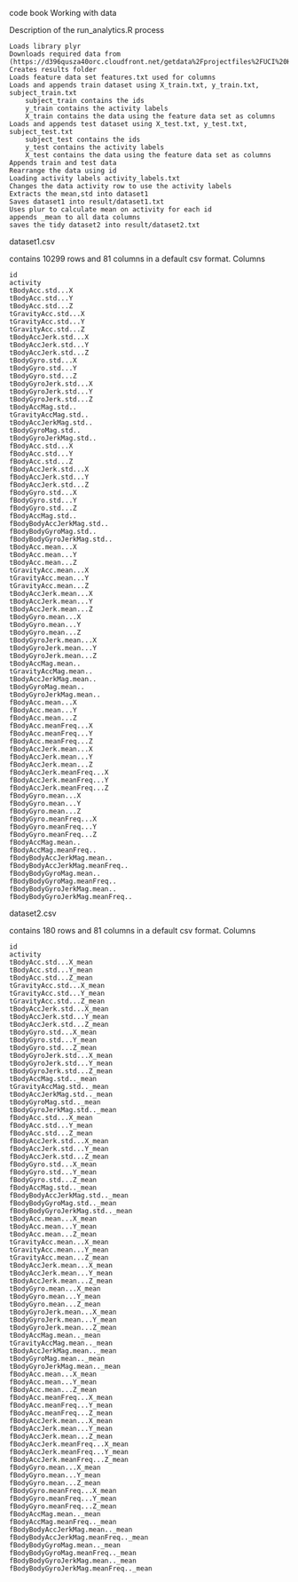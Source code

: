 code book
Working with data

Description of the run_analytics.R process

    Loads library plyr
    Downloads required data from (https://d396qusza40orc.cloudfront.net/getdata%2Fprojectfiles%2FUCI%20HAR%20Dataset.zip)
    Creates results folder
    Loads feature data set features.txt used for columns
    Loads and appends train dataset using X_train.txt, y_train.txt, subject_train.txt
        subject_train contains the ids
        y_train contains the activity labels
        X_train contains the data using the feature data set as columns
    Loads and appends test dataset using X_test.txt, y_test.txt, subject_test.txt
        subject_test contains the ids
        y_test contains the activity labels
        X_test contains the data using the feature data set as columns
    Appends train and test data
    Rearrange the data using id
    Loading activity labels activity_labels.txt
    Changes the data activity row to use the activity labels
    Extracts the mean,std into dataset1
    Saves dataset1 into result/dataset1.txt
    Uses plur to calculate mean on activity for each id
    appends _mean to all data columns
    saves the tidy dataset2 into result/dataset2.txt

dataset1.csv

contains 10299 rows and 81 columns in a default csv format.
Columns

    id
    activity
    tBodyAcc.std...X
    tBodyAcc.std...Y
    tBodyAcc.std...Z
    tGravityAcc.std...X
    tGravityAcc.std...Y
    tGravityAcc.std...Z
    tBodyAccJerk.std...X
    tBodyAccJerk.std...Y
    tBodyAccJerk.std...Z
    tBodyGyro.std...X
    tBodyGyro.std...Y
    tBodyGyro.std...Z
    tBodyGyroJerk.std...X
    tBodyGyroJerk.std...Y
    tBodyGyroJerk.std...Z
    tBodyAccMag.std..
    tGravityAccMag.std..
    tBodyAccJerkMag.std..
    tBodyGyroMag.std..
    tBodyGyroJerkMag.std..
    fBodyAcc.std...X
    fBodyAcc.std...Y
    fBodyAcc.std...Z
    fBodyAccJerk.std...X
    fBodyAccJerk.std...Y
    fBodyAccJerk.std...Z
    fBodyGyro.std...X
    fBodyGyro.std...Y
    fBodyGyro.std...Z
    fBodyAccMag.std..
    fBodyBodyAccJerkMag.std..
    fBodyBodyGyroMag.std..
    fBodyBodyGyroJerkMag.std..
    tBodyAcc.mean...X
    tBodyAcc.mean...Y
    tBodyAcc.mean...Z
    tGravityAcc.mean...X
    tGravityAcc.mean...Y
    tGravityAcc.mean...Z
    tBodyAccJerk.mean...X
    tBodyAccJerk.mean...Y
    tBodyAccJerk.mean...Z
    tBodyGyro.mean...X
    tBodyGyro.mean...Y
    tBodyGyro.mean...Z
    tBodyGyroJerk.mean...X
    tBodyGyroJerk.mean...Y
    tBodyGyroJerk.mean...Z
    tBodyAccMag.mean..
    tGravityAccMag.mean..
    tBodyAccJerkMag.mean..
    tBodyGyroMag.mean..
    tBodyGyroJerkMag.mean..
    fBodyAcc.mean...X
    fBodyAcc.mean...Y
    fBodyAcc.mean...Z
    fBodyAcc.meanFreq...X
    fBodyAcc.meanFreq...Y
    fBodyAcc.meanFreq...Z
    fBodyAccJerk.mean...X
    fBodyAccJerk.mean...Y
    fBodyAccJerk.mean...Z
    fBodyAccJerk.meanFreq...X
    fBodyAccJerk.meanFreq...Y
    fBodyAccJerk.meanFreq...Z
    fBodyGyro.mean...X
    fBodyGyro.mean...Y
    fBodyGyro.mean...Z
    fBodyGyro.meanFreq...X
    fBodyGyro.meanFreq...Y
    fBodyGyro.meanFreq...Z
    fBodyAccMag.mean..
    fBodyAccMag.meanFreq..
    fBodyBodyAccJerkMag.mean..
    fBodyBodyAccJerkMag.meanFreq..
    fBodyBodyGyroMag.mean..
    fBodyBodyGyroMag.meanFreq..
    fBodyBodyGyroJerkMag.mean..
    fBodyBodyGyroJerkMag.meanFreq..

dataset2.csv

contains 180 rows and 81 columns in a default csv format.
Columns

    id
    activity
    tBodyAcc.std...X_mean
    tBodyAcc.std...Y_mean
    tBodyAcc.std...Z_mean
    tGravityAcc.std...X_mean
    tGravityAcc.std...Y_mean
    tGravityAcc.std...Z_mean
    tBodyAccJerk.std...X_mean
    tBodyAccJerk.std...Y_mean
    tBodyAccJerk.std...Z_mean
    tBodyGyro.std...X_mean
    tBodyGyro.std...Y_mean
    tBodyGyro.std...Z_mean
    tBodyGyroJerk.std...X_mean
    tBodyGyroJerk.std...Y_mean
    tBodyGyroJerk.std...Z_mean
    tBodyAccMag.std.._mean
    tGravityAccMag.std.._mean
    tBodyAccJerkMag.std.._mean
    tBodyGyroMag.std.._mean
    tBodyGyroJerkMag.std.._mean
    fBodyAcc.std...X_mean
    fBodyAcc.std...Y_mean
    fBodyAcc.std...Z_mean
    fBodyAccJerk.std...X_mean
    fBodyAccJerk.std...Y_mean
    fBodyAccJerk.std...Z_mean
    fBodyGyro.std...X_mean
    fBodyGyro.std...Y_mean
    fBodyGyro.std...Z_mean
    fBodyAccMag.std.._mean
    fBodyBodyAccJerkMag.std.._mean
    fBodyBodyGyroMag.std.._mean
    fBodyBodyGyroJerkMag.std.._mean
    tBodyAcc.mean...X_mean
    tBodyAcc.mean...Y_mean
    tBodyAcc.mean...Z_mean
    tGravityAcc.mean...X_mean
    tGravityAcc.mean...Y_mean
    tGravityAcc.mean...Z_mean
    tBodyAccJerk.mean...X_mean
    tBodyAccJerk.mean...Y_mean
    tBodyAccJerk.mean...Z_mean
    tBodyGyro.mean...X_mean
    tBodyGyro.mean...Y_mean
    tBodyGyro.mean...Z_mean
    tBodyGyroJerk.mean...X_mean
    tBodyGyroJerk.mean...Y_mean
    tBodyGyroJerk.mean...Z_mean
    tBodyAccMag.mean.._mean
    tGravityAccMag.mean.._mean
    tBodyAccJerkMag.mean.._mean
    tBodyGyroMag.mean.._mean
    tBodyGyroJerkMag.mean.._mean
    fBodyAcc.mean...X_mean
    fBodyAcc.mean...Y_mean
    fBodyAcc.mean...Z_mean
    fBodyAcc.meanFreq...X_mean
    fBodyAcc.meanFreq...Y_mean
    fBodyAcc.meanFreq...Z_mean
    fBodyAccJerk.mean...X_mean
    fBodyAccJerk.mean...Y_mean
    fBodyAccJerk.mean...Z_mean
    fBodyAccJerk.meanFreq...X_mean
    fBodyAccJerk.meanFreq...Y_mean
    fBodyAccJerk.meanFreq...Z_mean
    fBodyGyro.mean...X_mean
    fBodyGyro.mean...Y_mean
    fBodyGyro.mean...Z_mean
    fBodyGyro.meanFreq...X_mean
    fBodyGyro.meanFreq...Y_mean
    fBodyGyro.meanFreq...Z_mean
    fBodyAccMag.mean.._mean
    fBodyAccMag.meanFreq.._mean
    fBodyBodyAccJerkMag.mean.._mean
    fBodyBodyAccJerkMag.meanFreq.._mean
    fBodyBodyGyroMag.mean.._mean
    fBodyBodyGyroMag.meanFreq.._mean
    fBodyBodyGyroJerkMag.mean.._mean
    fBodyBodyGyroJerkMag.meanFreq.._mean
